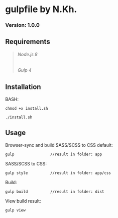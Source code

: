 ﻿# gulpfile by N.Kh.

### Version: 1.0.0


## Requirements
>###### Node.js 8
>###### Gulp 4



## Installation
BASH:

	chmod +x install.sh
	
	./install.sh


## Usage
Browser-sync and build SASS/SCSS to CSS default:

	gulp				//result in folder: app

SASS/SCSS to CSS:

	gulp style 			//result in folder: app/css

Build:

	gulp build 			//result in folder: dist

View build result:

	gulp view




